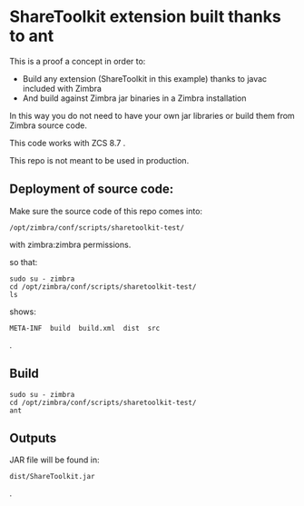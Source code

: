 # ShareToolkit extension built thanks to ant


This is a proof a concept in order to:

* Build any extension (ShareToolkit in this example) thanks to javac included with Zimbra
* And build against Zimbra jar binaries in a Zimbra installation

In this way you do not need to have your own jar libraries or build them from Zimbra source code.

This code works with ZCS 8.7 .

This repo is not meant to be used in production.

## Deployment of source code:

 Make sure the source code of this repo comes into:

```
/opt/zimbra/conf/scripts/sharetoolkit-test/
```

 with zimbra:zimbra permissions.

so that:

```
sudo su - zimbra
cd /opt/zimbra/conf/scripts/sharetoolkit-test/
ls
```

shows:

```
META-INF  build  build.xml  dist  src
```
.


## Build

```
sudo su - zimbra
cd /opt/zimbra/conf/scripts/sharetoolkit-test/
ant
```

## Outputs

JAR file will be found in:

```
dist/ShareToolkit.jar
```
.
